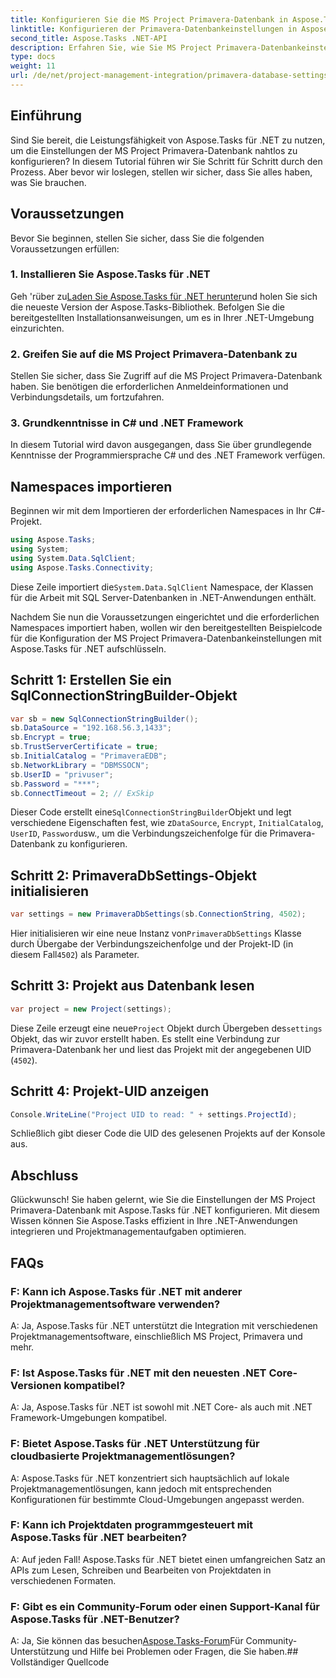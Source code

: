 ```yaml
---
title: Konfigurieren Sie die MS Project Primavera-Datenbank in Aspose.Tasks
linktitle: Konfigurieren der Primavera-Datenbankeinstellungen in Aspose.Tasks
second_title: Aspose.Tasks .NET-API
description: Erfahren Sie, wie Sie MS Project Primavera-Datenbankeinstellungen in Aspose.Tasks für .NET mühelos konfigurieren. Optimieren Sie Ihre Projektmanagementaufgaben.
type: docs
weight: 11
url: /de/net/project-management-integration/primavera-database-settings/
---
```

## Einführung
Sind Sie bereit, die Leistungsfähigkeit von Aspose.Tasks für .NET zu nutzen, um die Einstellungen der MS Project Primavera-Datenbank nahtlos zu konfigurieren? In diesem Tutorial führen wir Sie Schritt für Schritt durch den Prozess. Aber bevor wir loslegen, stellen wir sicher, dass Sie alles haben, was Sie brauchen.
## Voraussetzungen
Bevor Sie beginnen, stellen Sie sicher, dass Sie die folgenden Voraussetzungen erfüllen:
### 1. Installieren Sie Aspose.Tasks für .NET
 Geh 'rüber zu[Laden Sie Aspose.Tasks für .NET herunter](https://releases.aspose.com/tasks/net/)und holen Sie sich die neueste Version der Aspose.Tasks-Bibliothek. Befolgen Sie die bereitgestellten Installationsanweisungen, um es in Ihrer .NET-Umgebung einzurichten.
### 2. Greifen Sie auf die MS Project Primavera-Datenbank zu
Stellen Sie sicher, dass Sie Zugriff auf die MS Project Primavera-Datenbank haben. Sie benötigen die erforderlichen Anmeldeinformationen und Verbindungsdetails, um fortzufahren.
### 3. Grundkenntnisse in C# und .NET Framework
In diesem Tutorial wird davon ausgegangen, dass Sie über grundlegende Kenntnisse der Programmiersprache C# und des .NET Framework verfügen.

## Namespaces importieren
Beginnen wir mit dem Importieren der erforderlichen Namespaces in Ihr C#-Projekt.

```csharp
using Aspose.Tasks;
using System;
using System.Data.SqlClient;
using Aspose.Tasks.Connectivity;

```
 Diese Zeile importiert die`System.Data.SqlClient` Namespace, der Klassen für die Arbeit mit SQL Server-Datenbanken in .NET-Anwendungen enthält.

Nachdem Sie nun die Voraussetzungen eingerichtet und die erforderlichen Namespaces importiert haben, wollen wir den bereitgestellten Beispielcode für die Konfiguration der MS Project Primavera-Datenbankeinstellungen mit Aspose.Tasks für .NET aufschlüsseln.
## Schritt 1: Erstellen Sie ein SqlConnectionStringBuilder-Objekt
```csharp
var sb = new SqlConnectionStringBuilder();
sb.DataSource = "192.168.56.3,1433";
sb.Encrypt = true;
sb.TrustServerCertificate = true;
sb.InitialCatalog = "PrimaveraEDB";
sb.NetworkLibrary = "DBMSSOCN";
sb.UserID = "privuser";
sb.Password = "***";
sb.ConnectTimeout = 2; // ExSkip
```
 Dieser Code erstellt eine`SqlConnectionStringBuilder`Objekt und legt verschiedene Eigenschaften fest, wie z`DataSource`, `Encrypt`, `InitialCatalog`, `UserID`, `Password`usw., um die Verbindungszeichenfolge für die Primavera-Datenbank zu konfigurieren.
## Schritt 2: PrimaveraDbSettings-Objekt initialisieren
```csharp
var settings = new PrimaveraDbSettings(sb.ConnectionString, 4502);
```
 Hier initialisieren wir eine neue Instanz von`PrimaveraDbSettings` Klasse durch Übergabe der Verbindungszeichenfolge und der Projekt-ID (in diesem Fall`4502`) als Parameter.
## Schritt 3: Projekt aus Datenbank lesen
```csharp
var project = new Project(settings);
```
 Diese Zeile erzeugt eine neue`Project` Objekt durch Übergeben des`settings` Objekt, das wir zuvor erstellt haben. Es stellt eine Verbindung zur Primavera-Datenbank her und liest das Projekt mit der angegebenen UID (`4502`).
## Schritt 4: Projekt-UID anzeigen
```csharp
Console.WriteLine("Project UID to read: " + settings.ProjectId);
```
Schließlich gibt dieser Code die UID des gelesenen Projekts auf der Konsole aus.

## Abschluss
Glückwunsch! Sie haben gelernt, wie Sie die Einstellungen der MS Project Primavera-Datenbank mit Aspose.Tasks für .NET konfigurieren. Mit diesem Wissen können Sie Aspose.Tasks effizient in Ihre .NET-Anwendungen integrieren und Projektmanagementaufgaben optimieren.
## FAQs
### F: Kann ich Aspose.Tasks für .NET mit anderer Projektmanagementsoftware verwenden?
A: Ja, Aspose.Tasks für .NET unterstützt die Integration mit verschiedenen Projektmanagementsoftware, einschließlich MS Project, Primavera und mehr.
### F: Ist Aspose.Tasks für .NET mit den neuesten .NET Core-Versionen kompatibel?
A: Ja, Aspose.Tasks für .NET ist sowohl mit .NET Core- als auch mit .NET Framework-Umgebungen kompatibel.
### F: Bietet Aspose.Tasks für .NET Unterstützung für cloudbasierte Projektmanagementlösungen?
A: Aspose.Tasks für .NET konzentriert sich hauptsächlich auf lokale Projektmanagementlösungen, kann jedoch mit entsprechenden Konfigurationen für bestimmte Cloud-Umgebungen angepasst werden.
### F: Kann ich Projektdaten programmgesteuert mit Aspose.Tasks für .NET bearbeiten?
A: Auf jeden Fall! Aspose.Tasks für .NET bietet einen umfangreichen Satz an APIs zum Lesen, Schreiben und Bearbeiten von Projektdaten in verschiedenen Formaten.
### F: Gibt es ein Community-Forum oder einen Support-Kanal für Aspose.Tasks für .NET-Benutzer?
 A: Ja, Sie können das besuchen[Aspose.Tasks-Forum](https://forum.aspose.com/c/tasks/15)Für Community-Unterstützung und Hilfe bei Problemen oder Fragen, die Sie haben.## Vollständiger Quellcode